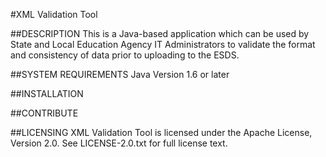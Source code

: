 #XML Validation Tool


##DESCRIPTION
This is a Java-based application which can be used by State and Local Education Agency IT Administrators to validate the format and consistency of data prior to uploading to the ESDS.

##SYSTEM REQUIREMENTS
Java Version 1.6 or later

##INSTALLATION

##CONTRIBUTE

##LICENSING
XML Validation Tool is licensed under the Apache License, Version 2.0. See LICENSE-2.0.txt for full license text.
